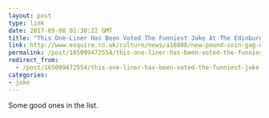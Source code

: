 ```yaml
---
layout: post
type: link
date: 2017-09-08 01:30:22 GMT
title: "This One-Liner Has Been Voted The Funniest Joke At The Edinburgh Fringe"
link: http://www.esquire.co.uk/culture/news/a16808/new-pound-coin-gag-edinburgh-fringe-funniest/
permalink: /post/165099472554/this-one-liner-has-been-voted-the-funniest-joke-at
redirect_from: 
  - /post/165099472554/this-one-liner-has-been-voted-the-funniest-joke-at
categories:
- joke
---
```

<p>Some good ones in the list.</p>